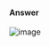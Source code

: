 #### Answer
![image](https://github.com/ounisk/DevOps-with-Docker-I/assets/78747844/f0a75243-9516-4fde-bd68-f02f7a41f9b5)
